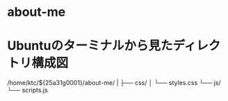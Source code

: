 # about-me
# Ubuntuのターミナルから見たディレクトリ構成図

/home/ktc/${25a31g0001}/about-me/
|
├── css/
│   └── styles.css
└── js/
    └── scripts.js

